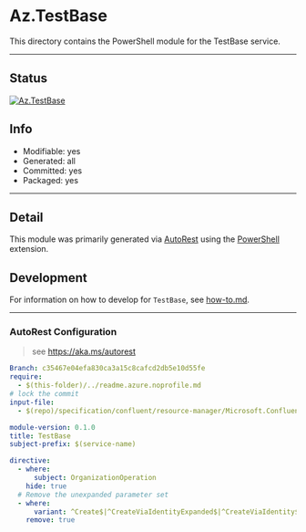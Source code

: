 <!-- region Generated -->
# Az.TestBase
This directory contains the PowerShell module for the TestBase service.

---
## Status
[![Az.TestBase](https://img.shields.io/powershellgallery/v/TestBase.svg?style=flat-square&label=Az.TestBase "Az.TestBase")](https://www.powershellgallery.com/packages/Az.TestBase/)

## Info
- Modifiable: yes
- Generated: all
- Committed: yes
- Packaged: yes

---
## Detail
This module was primarily generated via [AutoRest](https://github.com/Azure/autorest) using the [PowerShell](https://github.com/Azure/autorest.powershell) extension.

## Development
For information on how to develop for `TestBase`, see [how-to.md](how-to.md).

<!-- endregion -->


---
### AutoRest Configuration
> see https://aka.ms/autorest

``` yaml
Branch: c35467e04efa830ca3a15c8cafcd2db5e10d55fe
require:
  - $(this-folder)/../readme.azure.noprofile.md
# lock the commit
input-file:
  - $(repo)/specification/confluent/resource-manager/Microsoft.Confluent/stable/2020-03-01/confluent.json

module-version: 0.1.0
title: TestBase
subject-prefix: $(service-name)

directive:
  - where:
      subject: OrganizationOperation
    hide: true
  # Remove the unexpanded parameter set
  - where:
      variant: ^Create$|^CreateViaIdentityExpanded$|^CreateViaIdentity$|^Update$|^UpdateViaIdentity$
    remove: true
```


